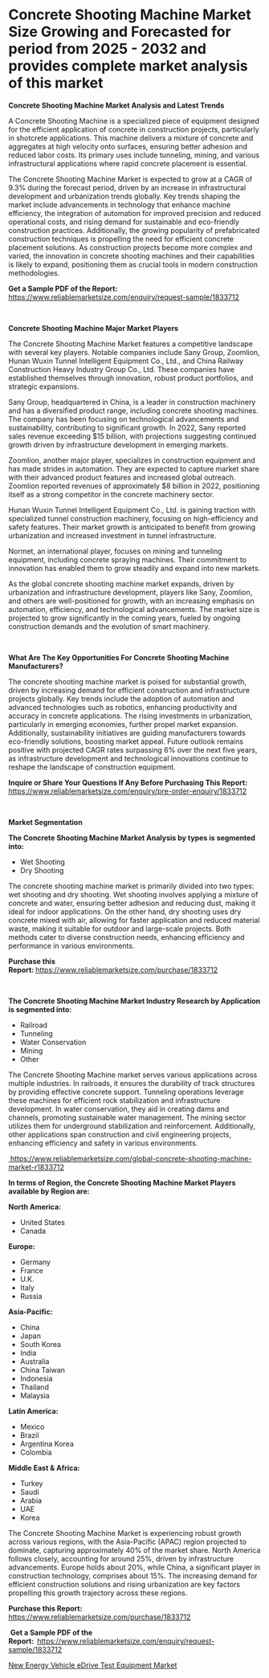 <p><h1>Concrete Shooting Machine Market Size Growing and Forecasted for period from 2025 - 2032 and provides complete market analysis of this market</h1></p><p><strong>Concrete Shooting Machine Market Analysis and Latest Trends</strong></p>
<p><p>A Concrete Shooting Machine is a specialized piece of equipment designed for the efficient application of concrete in construction projects, particularly in shotcrete applications. This machine delivers a mixture of concrete and aggregates at high velocity onto surfaces, ensuring better adhesion and reduced labor costs. Its primary uses include tunneling, mining, and various infrastructural applications where rapid concrete placement is essential.</p><p>The Concrete Shooting Machine Market is expected to grow at a CAGR of 9.3% during the forecast period, driven by an increase in infrastructural development and urbanization trends globally. Key trends shaping the market include advancements in technology that enhance machine efficiency, the integration of automation for improved precision and reduced operational costs, and rising demand for sustainable and eco-friendly construction practices. Additionally, the growing popularity of prefabricated construction techniques is propelling the need for efficient concrete placement solutions. As construction projects become more complex and varied, the innovation in concrete shooting machines and their capabilities is likely to expand, positioning them as crucial tools in modern construction methodologies.</p></p>
<p><strong>Get a Sample PDF of the Report:&nbsp;</strong> <a href="https://www.reliablemarketsize.com/enquiry/request-sample/1833712?utm_campaign=1872&utm_medium=2&utm_source=Github&utm_content=ia&utm_term=01012025&utm_id=concrete-shooting-machine">https://www.reliablemarketsize.com/enquiry/request-sample/1833712</a></p>
<p>&nbsp;</p>
<p><strong>Concrete Shooting Machine Major Market Players</strong></p>
<p><p>The Concrete Shooting Machine Market features a competitive landscape with several key players. Notable companies include Sany Group, Zoomlion, Hunan Wuxin Tunnel Intelligent Equipment Co., Ltd., and China Railway Construction Heavy Industry Group Co., Ltd. These companies have established themselves through innovation, robust product portfolios, and strategic expansions.</p><p>Sany Group, headquartered in China, is a leader in construction machinery and has a diversified product range, including concrete shooting machines. The company has been focusing on technological advancements and sustainability, contributing to significant growth. In 2022, Sany reported sales revenue exceeding $15 billion, with projections suggesting continued growth driven by infrastructure development in emerging markets.</p><p>Zoomlion, another major player, specializes in construction equipment and has made strides in automation. They are expected to capture market share with their advanced product features and increased global outreach. Zoomlion reported revenues of approximately $8 billion in 2022, positioning itself as a strong competitor in the concrete machinery sector.</p><p>Hunan Wuxin Tunnel Intelligent Equipment Co., Ltd. is gaining traction with specialized tunnel construction machinery, focusing on high-efficiency and safety features. Their market growth is anticipated to benefit from growing urbanization and increased investment in tunnel infrastructure.</p><p>Normet, an international player, focuses on mining and tunneling equipment, including concrete spraying machines. Their commitment to innovation has enabled them to grow steadily and expand into new markets.</p><p>As the global concrete shooting machine market expands, driven by urbanization and infrastructure development, players like Sany, Zoomlion, and others are well-positioned for growth, with an increasing emphasis on automation, efficiency, and technological advancements. The market size is projected to grow significantly in the coming years, fueled by ongoing construction demands and the evolution of smart machinery.</p></p>
<p>&nbsp;</p>
<p><strong>What Are The Key Opportunities For Concrete Shooting Machine Manufacturers?</strong></p>
<p><p>The concrete shooting machine market is poised for substantial growth, driven by increasing demand for efficient construction and infrastructure projects globally. Key trends include the adoption of automation and advanced technologies such as robotics, enhancing productivity and accuracy in concrete applications. The rising investments in urbanization, particularly in emerging economies, further propel market expansion. Additionally, sustainability initiatives are guiding manufacturers towards eco-friendly solutions, boosting market appeal. Future outlook remains positive with projected CAGR rates surpassing 6% over the next five years, as infrastructure development and technological innovations continue to reshape the landscape of construction equipment.</p></p>
<p><strong>Inquire or Share Your Questions If Any Before Purchasing This Report:</strong> <a href="https://www.reliablemarketsize.com/enquiry/pre-order-enquiry/1833712?utm_campaign=1872&utm_medium=2&utm_source=Github&utm_content=ia&utm_term=01012025&utm_id=concrete-shooting-machine">https://www.reliablemarketsize.com/enquiry/pre-order-enquiry/1833712</a></p>
<p>&nbsp;</p>
<p><strong>Market Segmentation</strong></p>
<p><strong>The Concrete Shooting Machine Market Analysis by types is segmented into:</strong></p>
<p><ul><li>Wet Shooting</li><li>Dry Shooting</li></ul></p>
<p><p>The concrete shooting machine market is primarily divided into two types: wet shooting and dry shooting. Wet shooting involves applying a mixture of concrete and water, ensuring better adhesion and reducing dust, making it ideal for indoor applications. On the other hand, dry shooting uses dry concrete mixed with air, allowing for faster application and reduced material waste, making it suitable for outdoor and large-scale projects. Both methods cater to diverse construction needs, enhancing efficiency and performance in various environments.</p></p>
<p><strong>Purchase this Report:&nbsp;</strong><a href="https://www.reliablemarketsize.com/purchase/1833712?utm_campaign=1872&utm_medium=2&utm_source=Github&utm_content=ia&utm_term=01012025&utm_id=concrete-shooting-machine">https://www.reliablemarketsize.com/purchase/1833712</a></p>
<p>&nbsp;</p>
<p><strong>The Concrete Shooting Machine Market Industry Research by Application is segmented into:</strong></p>
<p><ul><li>Railroad</li><li>Tunneling</li><li>Water Conservation</li><li>Mining</li><li>Other</li></ul></p>
<p><p>The Concrete Shooting Machine market serves various applications across multiple industries. In railroads, it ensures the durability of track structures by providing effective concrete support. Tunneling operations leverage these machines for efficient rock stabilization and infrastructure development. In water conservation, they aid in creating dams and channels, promoting sustainable water management. The mining sector utilizes them for underground stabilization and reinforcement. Additionally, other applications span construction and civil engineering projects, enhancing efficiency and safety in various environments.</p></p>
<p><a href="https://www.reliablemarketsize.com/global-concrete-shooting-machine-market-r1833712?utm_campaign=1872&utm_medium=2&utm_source=Github&utm_content=ia&utm_term=01012025&utm_id=concrete-shooting-machine">&nbsp;https://www.reliablemarketsize.com/global-concrete-shooting-machine-market-r1833712</a></p>
<p><strong>In terms of Region, the Concrete Shooting Machine Market Players available by Region are:</strong></p>
<p>
    <p> <strong> North America: </strong>
        <ul>
            <li>United States</li>
            <li>Canada</li>
        </ul>
        </p> 
    <p> <strong> Europe: </strong>
        <ul>
            <li>Germany</li>
            <li>France</li>
            <li>U.K.</li>
            <li>Italy</li>
            <li>Russia</li>
        </ul>
        </p> 
    <p> <strong> Asia-Pacific: </strong>
        <ul>
            <li>China</li>
            <li>Japan</li>
            <li>South Korea</li>
            <li>India</li>
            <li>Australia</li>
            <li>China Taiwan</li>
            <li>Indonesia</li>
            <li>Thailand</li>
            <li>Malaysia</li>
        </ul>
        </p> 
    <p> <strong> Latin America: </strong>
        <ul>
            <li>Mexico</li>
            <li>Brazil</li>
            <li>Argentina Korea</li>
            <li>Colombia</li>
        </ul>
        </p> 
    <p> <strong> Middle East & Africa: </strong>
        <ul>
            <li>Turkey</li>
            <li>Saudi</li>
            <li>Arabia</li>
            <li>UAE</li>
            <li>Korea</li>
        </ul>
    </p>
    </p>
<p><p>The Concrete Shooting Machine Market is experiencing robust growth across various regions, with the Asia-Pacific (APAC) region projected to dominate, capturing approximately 40% of the market share. North America follows closely, accounting for around 25%, driven by infrastructure advancements. Europe holds about 20%, while China, a significant player in construction technology, comprises about 15%. The increasing demand for efficient construction solutions and rising urbanization are key factors propelling this growth trajectory across these regions.</p></p>
<p><strong>Purchase this Report: </strong><a href="https://www.reliablemarketsize.com/purchase/1833712?utm_campaign=1872&utm_medium=2&utm_source=Github&utm_content=ia&utm_term=01012025&utm_id=concrete-shooting-machine">https://www.reliablemarketsize.com/purchase/1833712</a></p>
<p>&nbsp;<strong>Get a Sample PDF of the Report:&nbsp;&nbsp;</strong><a href="https://www.reliablemarketsize.com/enquiry/request-sample/1833712?utm_campaign=1872&utm_medium=2&utm_source=Github&utm_content=ia&utm_term=01012025&utm_id=concrete-shooting-machine">https://www.reliablemarketsize.com/enquiry/request-sample/1833712</a></p>
<p><strong></strong></p>
<p><p><a href="https://github.com/BryceTownsendr/Market-Research-Report-List-7/blob/main/new-energy-vehicle-edrive-test-equipment-market.md?utm_campaign=1872&utm_medium=2&utm_source=Github&utm_content=ia&utm_term=01012025&utm_id=concrete-shooting-machine">New Energy Vehicle eDrive Test Equipment Market</a></p></p>